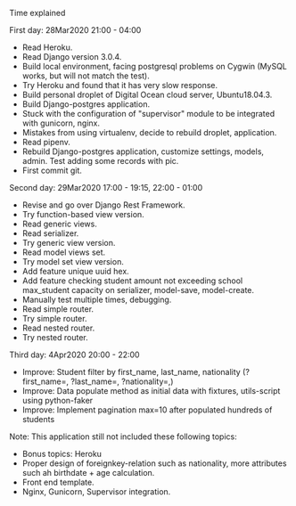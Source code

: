 
Time explained

First day: 28Mar2020 21:00 - 04:00
- Read Heroku.
- Read Django version 3.0.4.
- Build local environment, facing postgresql problems on Cygwin (MySQL works, but will not match the test).
- Try Heroku and found that it has very slow response.
- Build personal droplet of Digital Ocean cloud server, Ubuntu18.04.3.
- Build Django-postgres application.
- Stuck with the configuration of "supervisor" module to be integrated with gunicorn, nginx.
- Mistakes from using virtualenv, decide to rebuild droplet, application.
- Read pipenv.
- Rebuild Django-postgres application, customize settings, models, admin. Test adding some records with pic.
- First commit git.

Second day: 29Mar2020 17:00 - 19:15,  22:00 - 01:00
- Revise and go over Django Rest Framework.
- Try function-based view version.
- Read generic views.
- Read serializer.
- Try generic view version.
- Read model views set.
- Try model set view version.
- Add feature unique uuid hex.
- Add feature checking student amount not exceeding school max_student capacity on serializer, model-save, model-create.
- Manually test multiple times, debugging.
- Read simple router.
- Try simple router.
- Read nested router.
- Try nested router.

Third day: 4Apr2020 20:00 - 22:00
- Improve: Student filter by first_name, last_name, nationality (?first_name=, ?last_name=, ?nationality=,)
- Improve: Data populate method as initial data with fixtures, utils-script using python-faker
- Improve: Implement pagination max=10 after populated hundreds of students

Note:
This application still not included these following topics:
- Bonus topics:  Heroku
- Proper design of foreignkey-relation such as nationality, more attributes such ah birthdate + age calculation.
- Front end template.
- Nginx, Gunicorn, Supervisor integration.
